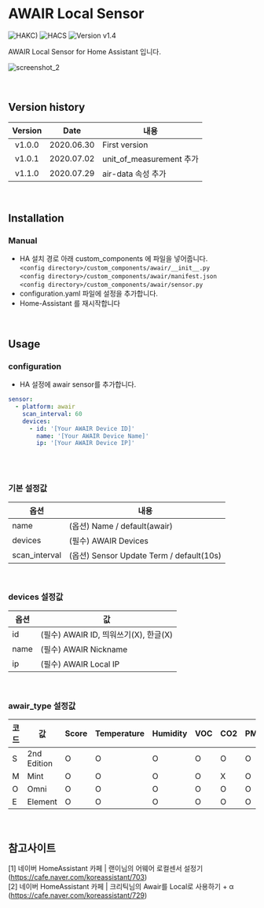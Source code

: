 # AWAIR Local Sensor

![HAKC)][hakc-shield]
![HACS][hacs-shield]
![Version v1.4][version-shield]

AWAIR Local Sensor for Home Assistant 입니다.<br>

![screenshot_2](https://github.com/miumida/awair2mqtt/blob/master/image/awair2mqtt_sensor.png?raw=true)<br>

<br>

## Version history
| Version | Date        | 내용              |
| :-----: | :---------: | ----------------------- |
| v1.0.0  | 2020.06.30  | First version  |
| v1.0.1  | 2020.07.02  | unit_of_measurement 추가 |
| v1.1.0  | 2020.07.29  | air-data 속성 추가 |

<br>

## Installation
### Manual
- HA 설치 경로 아래 custom_components 에 파일을 넣어줍니다.<br>
  `<config directory>/custom_components/awair/__init__.py`<br>
  `<config directory>/custom_components/awair/manifest.json`<br>
  `<config directory>/custom_components/awair/sensor.py`<br>
- configuration.yaml 파일에 설정을 추가합니다.<br>
- Home-Assistant 를 재시작합니다<br>

<br>

## Usage
### configuration
- HA 설정에 awair sensor를 추가합니다.<br>
```yaml
sensor:
  - platform: awair
    scan_interval: 60
    devices:
      - id: '[Your AWAIR Device ID]'
        name: '[Your AWAIR Device Name]'
        ip: '[Your AWAIR Device IP]'
```
<br><br>
### 기본 설정값

|옵션|내용|
|--|--|
|name| (옵션) Name / default(awair)|
|devices| (필수) AWAIR Devices |
|scan_interval| (옵션) Sensor Update Term / default(10s) |

<br>

### devices 설정값

|옵션|값|
|--|--|
|id| (필수) AWAIR ID, 띄워쓰기(X), 한글(X) |
|name| (필수) AWAIR Nickname |
|ip| (필수) AWAIR Local IP |

<br>

### awair_type 설정값

|코드|값|Score|Temperature|Humidity|VOC|CO2|PM2.5|Light|Noise|
|--|--|--|--|--|--|--|--|--|--|
|S| 2nd Edition |O|O|O|O|O|O|X|X|
|M| Mint |O|O|O|O|X|O|O|O|
|O| Omni |O|O|O|O|O|O|O|O|
|E| Element |O|O|O|O|O|O|X|X|

<br>

## 참고사이트
[1] 네이버 HomeAssistant 카페 | 랜이님의 어웨어 로컬센서 설정기 (<https://cafe.naver.com/koreassistant/703>)<br>
[2] 네이버 HomeAssistant 카페 | 크리틱님의 Awair를 Local로 사용하기 + α (<https://cafe.naver.com/koreassistant/729>)<br>

[version-shield]: https://img.shields.io/badge/version-1.1.0-orange.svg
[hakc-shield]: https://img.shields.io/badge/HAKC-Enjoy-blue.svg
[hacs-shield]: https://img.shields.io/badge/HACS-Custom-red.svg
